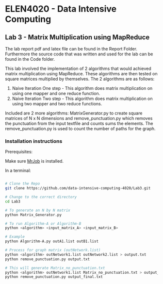 # ELEN4020 - Data Intensive Computing
## Lab 3 - Matrix Multiplication using MapReduce
The lab report pdf and latex file can be found in the Report Folder. Furthermore the source code that was written and used for the lab can be found in the Code folder.

This lab involved the implementation of 2 algorithms that would achieved matrix multiplication using MapReduce. These algorithms are then tested on square matrices multiplied by themselves. The 2 algorithms are as follows:

1. Naive Iteration One step - This algorithm does matrix multiplication on using one mapper and one reduce function.
2. Naive Iteration Two step - This algorithm does matrix multiplication on using two mapper and two reduce functions.

Included are 2 more algorithms: MatrixGenerator.py to create square matrices of N x N dimensions and remove_punctuation.py which removes the punctuation from the input textfile and counts sums the elements. The remove_punctuation.py is used to count the number of paths for the graph.

### Installation instructions

Prerequisites:

Make sure [MrJob](https://github.com/Yelp/mrjob) is installed.

In a terminal:

```bash

# Clone the Repo
git clone https://github.com/data-intensive-computing-4020/Lab3.git

# Change to the correct directory
cd Lab3

# To generate an N by N matrix
python Matrix_Generator.py

# To run Algorithm-A or Algorithm-B
python <algorithm> <input_matrix_A> <input_matrix_B>

# Example
python Algorithm-A.py outA1.list outB1.list

# Process for graph matrix (outNetwork.list)
python <algorithm> outNetwork1.list outNetwork2.list > output.txt
python remove_punctuation.py output.txt

# This will generate Matrix_no_punctuation.txt
python <algorithm> outNetwork1.list Matrix_no_punctuation.txt > output_final.txt
python remove_punctuation.py output_final.txt


```
